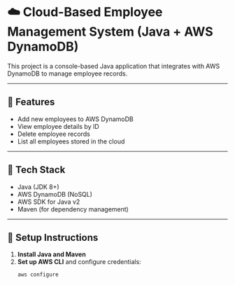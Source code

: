 # ☁️ Cloud-Based Employee Management System (Java + AWS DynamoDB)

This project is a console-based Java application that integrates with AWS DynamoDB to manage employee records.

---

## 🔧 Features
- Add new employees to AWS DynamoDB
- View employee details by ID
- Delete employee records
- List all employees stored in the cloud

---

## 🧰 Tech Stack

- Java (JDK 8+)
- AWS DynamoDB (NoSQL)
- AWS SDK for Java v2
- Maven (for dependency management)

---

## 🚀 Setup Instructions

1. **Install Java and Maven**
2. **Set up AWS CLI** and configure credentials:
   ```bash
   aws configure
